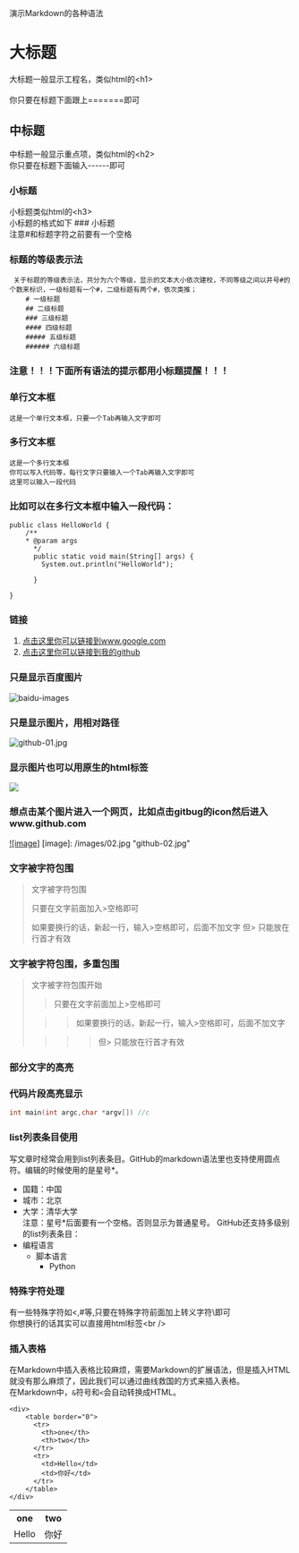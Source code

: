 演示Markdown的各种语法

大标题
======
  大标题一般显示工程名，类似html的\<h1><br />  
  你只要在标题下面跟上=======即可


 中标题
 ------
   中标题一般显示重点项，类似html的\<h2\><br />
   你只要在标题下面输入------即可

 ### 小标题
   小标题类似html的\<h3\><br />
   小标题的格式如下 ### 小标题<br />
   注意#和标题字符之前要有一个空格
 ### 标题的等级表示法
 	 关于标题的等级表示法，共分为六个等级，显示的文本大小依次建校，不同等级之间以井号#的个数来标识，一级标题有一个#，二级标题有两个#，依次类推；
 	 	# 一级标题
 	 	## 二级标题
 	 	### 三级标题
 	 	#### 四级标题
 	 	##### 五级标题
 	 	###### 六级标题
### 注意！！！下面所有语法的提示都用小标题提醒！！！

### 单行文本框
	这是一个单行文本框，只要一个Tab再输入文字即可

### 多行文本框
	这是一个多行文本框
	你可以写入代码等，每行文字只要输入一个Tab再输入文字即可
	这里可以输入一段代码

### 比如可以在多行文本框中输入一段代码：
	public class HelloWorld {
		/**
		* @param args
		  */
		  public static void main(String[] args) {
		  	System.out.println("HelloWorld");

		  }

	}

### 链接
1. [点击这里你可以链接到www.google.com](http://www.google.com)<br />
2. [点击这里你可以链接到我的github](https:www.github.com/zhangli1102)<br />

### 只是显示百度图片
![baidu-images](http://www.baidu.com/img/bdlogo.png "baidu")

### 只是显示图片，用相对路径
![github-01.jpg](/images/01.jpg "github-01.jpg")

### 显示图片也可以用原生的html标签
<img src="http://su.bdimg.com/static/superplus/img/logo_white.png" />

### 想点击某个图片进入一个网页，比如点击gitbug的icon然后进入www.github.com
[![image]](http://www.github.com/)
[image]: /images/02.jpg "github-02.jpg"

### 文字被字符包围
> 文字被字符包围
>
> 只要在文字前面加入>空格即可
>
> 如果要换行的话，新起一行，输入>空格即可，后面不加文字
> 但> 只能放在行首才有效

### 文字被字符包围，多重包围
> 文字被字符包围开始
>
>> 只要在文字前面加上>空格即可
>
>>> 如果要换行的话，新起一行，输入>空格即可，后面不加文字
>
>>>> 但> 只能放在行首才有效

### 部分文字的高亮

### 代码片段高亮显示
```c
int main(int argc,char *argv[]) //c
```

### list列表条目使用
写文章时经常会用到list列表条目。GitHub的markdown语法里也支持使用圆点符。编辑的时候使用的是星号*。
* 国籍：中国
* 城市：北京
* 大学：清华大学 
<br/>注意：星号*后面要有一个空格。否则显示为普通星号。
GitHub还支持多级别的list列表条目：
* 编程语言
	* 脚本语言
		* Python

### 特殊字符处理
有一些特殊字符如<,#等,只要在特殊字符前面加上转义字符\即可<br />
你想换行的话其实可以直接用html标签\<br /\>
    

### 插入表格
在Markdown中插入表格比较麻烦，需要Markdown的扩展语法，但是插入HTML就没有那么麻烦了，因此我们可以通过曲线救国的方式来插入表格。       
在Markdown中，`&`符号和`<`会自动转换成HTML。

	<div>
	    <table border="0">
		  <tr>
		    <th>one</th>
		    <th>two</th>
		  </tr>
		  <tr>
		    <td>Hello</td>
		    <td>你好</td>
		  </tr>
	    </table>
	</div>
	
<div>
        <table border="0">
	  <tr>
	    <th>one</th>
	    <th>two</th>
	  </tr>
	  <tr>
	    <td>Hello</td>
	    <td>你好</td>
	  </tr>
	</table>
</div>








